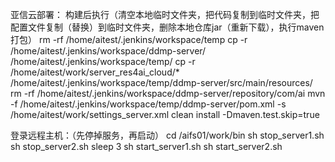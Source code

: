 



亚信云部署：
构建后执行（清空本地临时文件夹，把代码复制到临时文件夹，把配置文件复制（替换）到临时文件夹，删除本地仓库jar（重新下载），执行maven打包）
rm -rf /home/aitest/.jenkins/workspace/temp
cp -r /home/aitest/.jenkins/workspace/ddmp-server/ /home/aitest/.jenkins/workspace/temp/
cp -r /home/aitest/work/server_res4ai_cloud/* /home/aitest/.jenkins/workspace/temp/ddmp-server/src/main/resources/
rm -rf /home/aitest/.jenkins/workspace/ddmp-server/repository/com/ai
mvn -f /home/aitest/.jenkins/workspace/temp/ddmp-server/pom.xml -s /home/aitest/work/settings_server.xml clean install -Dmaven.test.skip=true

登录远程主机：（先停掉服务，再启动）
cd /aifs01/work/bin
sh stop_server1.sh
sh stop_server2.sh
sleep 3
sh start_server1.sh
sh start_server2.sh
